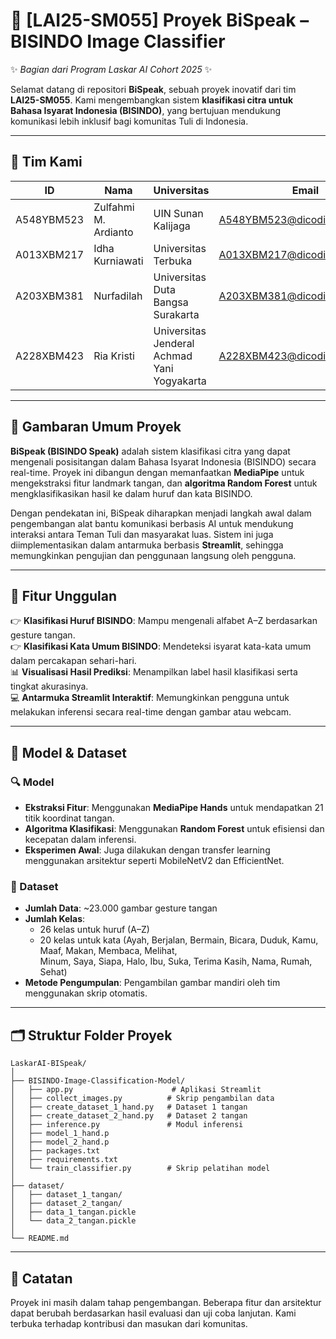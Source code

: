 # 🧐 [LAI25-SM055] Proyek BiSpeak – BISINDO Image Classifier

✨ *Bagian dari Program Laskar AI Cohort 2025* ✨

Selamat datang di repositori **BiSpeak**, sebuah proyek inovatif dari tim **LAI25-SM055**. Kami mengembangkan sistem **klasifikasi citra untuk Bahasa Isyarat Indonesia (BISINDO)**, yang bertujuan mendukung komunikasi lebih inklusif bagi komunitas Tuli di Indonesia.

---

## 👥 Tim Kami

| ID         | Nama                 | Universitas                                 | Email                                                                  | GitHub                                      |
| ---------- | -------------------- | ------------------------------------------- | ---------------------------------------------------------------------- | ------------------------------------------- |
| A548YBM523 | Zulfahmi M. Ardianto | UIN Sunan Kalijaga                          | [A548YBM523@dicodingacademy.id](mailto\:A548YBM523@dicodingacademy.id) | [7z1x](https://github.com/7z1x)             |
| A013XBM217 | Idha Kurniawati      | Universitas Terbuka                         | [A013XBM217@dicodingacademy.id](mailto\:A013XBM217@dicodingacademy.id) | [idhak](https://github.com/idhak)           |
| A203XBM381 | Nurfadilah           | Universitas Duta Bangsa Surakarta           | [A203XBM381@dicodingacademy.id](mailto\:A203XBM381@dicodingacademy.id) | [smithdilah](https://github.com/smithdilah) |
| A228XBM423 | Ria Kristi           | Universitas Jenderal Achmad Yani Yogyakarta | [A228XBM423@dicodingacademy.id](mailto\:A228XBM423@dicodingacademy.id) | [riakrst](https://github.com/riakrst)       |

---

## 📌 Gambaran Umum Proyek

**BiSpeak (BISINDO Speak)** adalah sistem klasifikasi citra yang dapat mengenali posisitangan dalam Bahasa Isyarat Indonesia (BISINDO) secara real-time. Proyek ini dibangun dengan memanfaatkan **MediaPipe** untuk mengekstraksi fitur landmark tangan, dan **algoritma Random Forest** untuk mengklasifikasikan hasil ke dalam huruf dan kata BISINDO.

Dengan pendekatan ini, BiSpeak diharapkan menjadi langkah awal dalam pengembangan alat bantu komunikasi berbasis AI untuk mendukung interaksi antara Teman Tuli dan masyarakat luas. Sistem ini juga diimplementasikan dalam antarmuka berbasis **Streamlit**, sehingga memungkinkan pengujian dan penggunaan langsung oleh pengguna.

---

## 🚀 Fitur Unggulan

👉 **Klasifikasi Huruf BISINDO**: Mampu mengenali alfabet A–Z berdasarkan gesture tangan.\
👉 **Klasifikasi Kata Umum BISINDO**: Mendeteksi isyarat kata-kata umum dalam percakapan sehari-hari.\
📊 **Visualisasi Hasil Prediksi**: Menampilkan label hasil klasifikasi serta tingkat akurasinya.\
💻 **Antarmuka Streamlit Interaktif**: Memungkinkan pengguna untuk melakukan inferensi secara real-time dengan gambar atau webcam.

---

## 🧠 Model & Dataset

### 🔍 Model

- **Ekstraksi Fitur**: Menggunakan **MediaPipe Hands** untuk mendapatkan 21 titik koordinat tangan.
- **Algoritma Klasifikasi**: Menggunakan **Random Forest** untuk efisiensi dan kecepatan dalam inferensi.
- **Eksperimen Awal**: Juga dilakukan dengan transfer learning menggunakan arsitektur seperti MobileNetV2 dan EfficientNet.

### 📂 Dataset

- **Jumlah Data**: \~23.000 gambar gesture tangan
- **Jumlah Kelas**:
  - 26 kelas untuk huruf (A–Z)
  - 20 kelas untuk kata (Ayah, Berjalan, Bermain, Bicara, Duduk, Kamu, Maaf, Makan, Membaca, Melihat,  
Minum, Saya, Siapa, Halo, Ibu, Suka, Terima Kasih, Nama, Rumah, Sehat)
- **Metode Pengumpulan**: Pengambilan gambar mandiri oleh tim menggunakan skrip otomatis.
---

## 🗂️ Struktur Folder Proyek

```
LaskarAI-BISpeak/
│
├── BISINDO-Image-Classification-Model/
│   ├── app.py                      # Aplikasi Streamlit
│   ├── collect_images.py          # Skrip pengambilan data
│   ├── create_dataset_1_hand.py   # Dataset 1 tangan
│   ├── create_dataset_2_hand.py   # Dataset 2 tangan
│   ├── inference.py               # Modul inferensi
│   ├── model_1_hand.p
│   ├── model_2_hand.p
│   ├── packages.txt
│   ├── requirements.txt
│   └── train_classifier.py        # Skrip pelatihan model
│
├── dataset/
│   ├── dataset_1_tangan/
│   ├── dataset_2_tangan/
│   ├── data_1_tangan.pickle
│   └── data_2_tangan.pickle
│
└── README.md
```

---

## 📣 Catatan

Proyek ini masih dalam tahap pengembangan. Beberapa fitur dan arsitektur dapat berubah berdasarkan hasil evaluasi dan uji coba lanjutan. Kami terbuka terhadap kontribusi dan masukan dari komunitas.

